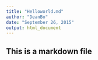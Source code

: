 ```yaml
---
title: "Helloworld.md"
author: "DeanBo"
date: "September 26, 2015"
output: html_document
---
```


## This is a markdown file

